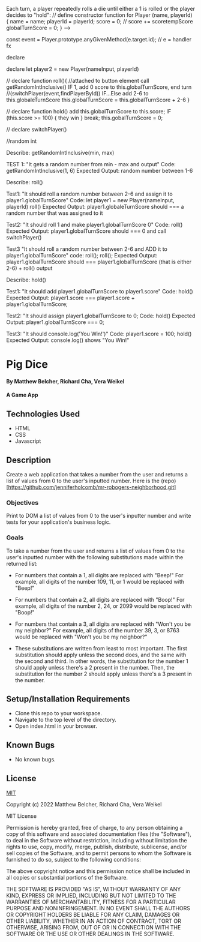 

Each turn, a player repeatedly rolls a die until either a 1 is rolled or the player decides to "hold":
  // define constructor function for 
  Player (name, playerId) 
    { name = name; 
    playerId = playerId;
    score = 0;          // score += scoretempScore
    globalTurnScore = 0;
    }
 -->

const event = Player.prototype.anyGivenMethod(e.target.id); // e = handler fx

declare 

declare let player2 = new Player(nameInput, playerId)


// declare function roll(){ //attached to button element
  call getRandomIntInclusive()
    IF 1, add 0 score to this.globalTurnScore, end turn //(switchPlayer(event,findPlayerById))
      IF...Else add 2-6 to this.globaleTurnScore
      this.globalTurnScore = this.globalTurnScore + 2-6
    }

// declare function hold()
  add this.globalTurnScore to this.score;
  IF (this.score >= 100) {
    they win
  } break;
  this.gobalTurnScore = 0;



// declare switchPlayer()

  



//random int



Describe: getRandomIntInclusive(min, max)

TEST 1: "It gets a random number from min - max and output"
Code: 
getRandomIntInclusive(1, 6)
Expected Output:
random number between 1-6


Describe: roll()

Test1: "It should roll a random number between 2-6 and assign it to player1.globalTurnScore"
Code: 
let player1 = new Player(nameInput, playerId)
roll()
Expected Output:
player1.globaleTurnScore should === a random number that was assigned to it

Test2: "It should roll 1 and make player1.globalTurnScore 0"
Code:
roll()
Expected Output:
player1.globalTurnScore should === 0 and call switchPlayer()

Test3 "It should roll a random number between 2-6 and ADD it to player1.globalTurnScore"
code: 
roll(); 
roll();
Expected Output:
player1.globalTurnScore should === player1.globalTurnScore (that is either 2-6) + roll() output


Describe: hold()

Test1: "It should add player1.globalTurnScore to player1.score"
Code:
hold()
Expected Output:
player1.score === player1.score + player1.globalTurnScore;

Test2: "It should assign player1.globalTurnScore to 0;
Code:
hold()
Expected Output:
player1.globalTurnScore === 0;

Test3: "It should console.log('You Win!')"
Code:
player1.score = 100;
hold()
Expected Output: 
console.log() shows "You Win!"






# Pig Dice

#### By Matthew Belcher, Richard Cha, Vera Weikel

#### A Game App

## Technologies Used

* HTML 
* CSS 
* Javascript

## Description
Create a web application that takes a number from the user and returns a list of values from 0 to the user's inputted number. Here is the (repo)[https://github.com/jenniferholcomb/mr-robogers-neighborhood.git]

### Objectives 

Print to DOM a list of values from 0 to the user's inputter number and write tests for your application's business logic. 

### Goals

To take a number from the user and returns a list of values from 0 to the user's inputted number with the following substitutions made within the returned list:

* For numbers that contain a 1, all digits are replaced with "Beep!"
For example, all digits of the number 109, 11, or 1 would be replaced with "Beep!"
* For numbers that contain a 2, all digits are replaced with "Boop!"
For example, all digits of the number 2, 24, or 2099 would be replaced with "Boop!"
* For numbers that contain a 3, all digits are replaced with "Won't you be my neighbor?"
For example, all digits of the number 39, 3, or 8763 would be replaced with "Won't you be my neighbor?"

* These substitutions are written from least to most important. The first substitution should apply unless the second does, and the same with the second and third. In other words, the substitution for the number 1 should apply unless there's a 2 present in the number. Then, the substitution for the number 2 should apply unless there's a 3 present in the number.

## Setup/Installation Requirements

* Clone this repo to your workspace.
* Navigate to the top level of the directory.
* Open index.html in your browser.

## Known Bugs

* No known bugs.

## License

[MIT](https://choosealicense.com/licenses/mit/)

Copyright (c) 2022 Matthew Belcher, Richard Cha, Vera Weikel

MIT License

Permission is hereby granted, free of charge, to any person obtaining a copy
of this software and associated documentation files (the "Software"), to deal
in the Software without restriction, including without limitation the rights
to use, copy, modify, merge, publish, distribute, sublicense, and/or sell
copies of the Software, and to permit persons to whom the Software is
furnished to do so, subject to the following conditions:

The above copyright notice and this permission notice shall be included in all
copies or substantial portions of the Software.

THE SOFTWARE IS PROVIDED "AS IS", WITHOUT WARRANTY OF ANY KIND, EXPRESS OR
IMPLIED, INCLUDING BUT NOT LIMITED TO THE WARRANTIES OF MERCHANTABILITY,
FITNESS FOR A PARTICULAR PURPOSE AND NONINFRINGEMENT. IN NO EVENT SHALL THE
AUTHORS OR COPYRIGHT HOLDERS BE LIABLE FOR ANY CLAIM, DAMAGES OR OTHER
LIABILITY, WHETHER IN AN ACTION OF CONTRACT, TORT OR OTHERWISE, ARISING FROM,
OUT OF OR IN CONNECTION WITH THE SOFTWARE OR THE USE OR OTHER DEALINGS IN THE
SOFTWARE.